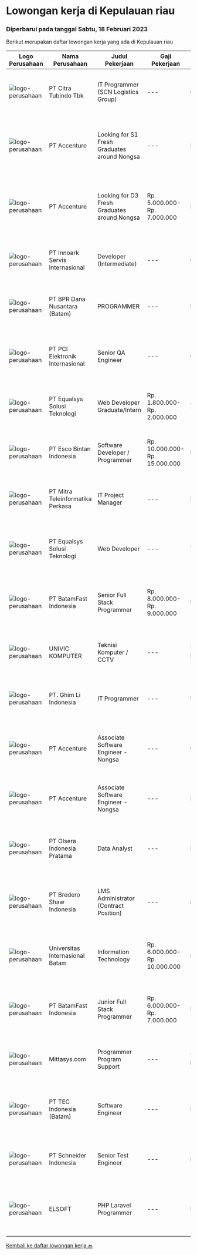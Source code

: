 
  # Lowongan kerja di Kepulauan riau

  ### Diperbarui pada tanggal Sabtu, 18 Februari 2023

  Berikut merupakan daftar lowongan kerja yang ada di Kepulauan riau

  |Logo Perusahaan | Nama Perusahaan | Judul Pekerjaan | Gaji Pekerjaan | Lokasi | Deskripsi | Tanggal diunggah | Pranala |
  | -------------- | --------------- | --------------- | --------- | --------- | -------------- | ------- | ----------- |
  |![logo-perusahaan](https://image-service-cdn.seek.com.au/fdc6b1027e315ad7b986beba020cb56c2aa7ecad/ee4dce1061f3f616224767ad58cb2fc751b8d2dc)|PT Citra Tubindo Tbk|IT Programmer (SCN Logistics Group)|---|Batam|Provide technology-based solution to solve any issue in company business process to be automatic and efficient. Placement : SCN Logistics Group...|Kamis, 16 Februari 2023|https://www.jobstreet.co.id/id/job/it-programmer-scn-logistics-group-4227708?token=0~130041f4-c0c8-483d-bbbd-dbddefd4b941&sectionRank=1&jobId=jobstreet-id-job-4227708|
|![logo-perusahaan](https://image-service-cdn.seek.com.au/1c2e28fa09a87d89b9dac6106fdc6fa435c484bb/ee4dce1061f3f616224767ad58cb2fc751b8d2dc)|PT Accenture|Looking for S1 Fresh Graduates around Nongsa|---|Batam|Program, design and maintain software applications Support analysis, and implementation of technology solutions based on client requirements Identify...|Kamis, 16 Februari 2023|https://www.jobstreet.co.id/id/job/looking-for-s1-fresh-graduates-around-nongsa-4228436?token=0~130041f4-c0c8-483d-bbbd-dbddefd4b941&sectionRank=2&jobId=jobstreet-id-job-4228436|
|![logo-perusahaan](https://image-service-cdn.seek.com.au/1c2e28fa09a87d89b9dac6106fdc6fa435c484bb/ee4dce1061f3f616224767ad58cb2fc751b8d2dc)|PT Accenture|Looking for D3 Fresh Graduates around Nongsa|Rp. 5.000.000-Rp. 7.000.000|Batam|Program, design and maintain software applications Support analysis, and implementation of technology solutions based on client requirements Identify...|Kamis, 16 Februari 2023|https://www.jobstreet.co.id/id/job/looking-for-d3-fresh-graduates-around-nongsa-4228450?token=0~130041f4-c0c8-483d-bbbd-dbddefd4b941&sectionRank=3&jobId=jobstreet-id-job-4228450|
|![logo-perusahaan](https://image-service-cdn.seek.com.au/5f8b109dba2d1bd12e0f98858b63c67a0c0b684e/ee4dce1061f3f616224767ad58cb2fc751b8d2dc)|PT Innoark Servis Internasional|Developer (Intermediate)|---|Bandung|Responsibilities: Working on project-based requirements Providing solution for issues Providing idea to maintain and improve current working system Be...|Kamis, 16 Februari 2023|https://www.jobstreet.co.id/id/job/developer-intermediate-4214627?token=0~130041f4-c0c8-483d-bbbd-dbddefd4b941&sectionRank=4&jobId=jobstreet-id-job-4214627|
|![logo-perusahaan](https://image-service-cdn.seek.com.au/9fd59a6a692f328468f0aa07dc85a03a900669ef/ee4dce1061f3f616224767ad58cb2fc751b8d2dc)|PT BPR Dana Nusantara (Batam)|PROGRAMMER|---|Batam|Kualifikasi Pekerjaan Usia maksimal 25 Tahun Sehat jasmani dan rohani Berpenampilan baik Lulusan Diploma atau S1 jurusan TI Menguasai...|Kamis, 16 Februari 2023|https://www.jobstreet.co.id/id/job/programmer-4227868?token=0~130041f4-c0c8-483d-bbbd-dbddefd4b941&sectionRank=5&jobId=jobstreet-id-job-4227868|
|![logo-perusahaan](https://image-service-cdn.seek.com.au/cb5210d92290646f62d4c537f288eeda570f857e/ee4dce1061f3f616224767ad58cb2fc751b8d2dc)|PT PCI Elektronik Internasional|Senior QA Engineer|---|Batam|Experience: Lead QA Engineer managing a group of engineers: With internal and external Audit Experience, QCC/Six Sigma Project, Improvement Projects...|Sabtu, 11 Februari 2023|https://www.jobstreet.co.id/id/job/senior-qa-engineer-4207867?token=0~130041f4-c0c8-483d-bbbd-dbddefd4b941&sectionRank=6&jobId=jobstreet-id-job-4207867|
|![logo-perusahaan](https://image-service-cdn.seek.com.au/cf6d9b9362f34572218f6a132da744549ab3eacd/ee4dce1061f3f616224767ad58cb2fc751b8d2dc)|PT Equalsys Solusi Teknologi|Web Developer Graduate/Intern|Rp. 1.800.000-Rp. 2.000.000|Jawa Tengah|We're looking for graduate web developers to be part of our team. Work on exciting projects for our International customers and internal...|Selasa, 14 Februari 2023|https://www.jobstreet.co.id/id/job/web-developer-graduate-intern-4224050?token=0~130041f4-c0c8-483d-bbbd-dbddefd4b941&sectionRank=7&jobId=jobstreet-id-job-4224050|
|![logo-perusahaan](https://image-service-cdn.seek.com.au/d7d3be70a701514214ce2eb78cd153e22cc97501/ee4dce1061f3f616224767ad58cb2fc751b8d2dc)|PT Esco Bintan Indonesia|Software Developer / Programmer|Rp. 10.000.000-Rp. 15.000.000|Bintan|We are looking for C#, Linq, and Entity Framework developers for new and existing product development.The candidate is required to speak and...|Sabtu, 11 Februari 2023|https://www.jobstreet.co.id/id/job/software-developer-programmer-4200347?token=0~130041f4-c0c8-483d-bbbd-dbddefd4b941&sectionRank=8&jobId=jobstreet-id-job-4200347|
|![logo-perusahaan](https://image-service-cdn.seek.com.au/6819a0750090be98d4e6aa984910a78bf15c8255/ee4dce1061f3f616224767ad58cb2fc751b8d2dc)|PT Mitra Teleinformatika Perkasa|IT Project Manager|---|Batam|Job descriptionLooking for an experienced Project Managers to work on large complex end-to-end IT initiatives. In this role you'll work on initiatives...|Kamis, 09 Februari 2023|https://www.jobstreet.co.id/id/job/it-project-manager-4217923?token=0~130041f4-c0c8-483d-bbbd-dbddefd4b941&sectionRank=9&jobId=jobstreet-id-job-4217923|
|![logo-perusahaan](https://image-service-cdn.seek.com.au/cf6d9b9362f34572218f6a132da744549ab3eacd/ee4dce1061f3f616224767ad58cb2fc751b8d2dc)|PT Equalsys Solusi Teknologi|Web Developer|---|Yogyakarta|RESPONSIBILITIES Deliver development requirements in an Agile-SCRUM methodology. Develop software solutions with readable clean code and standard...|Rabu, 08 Februari 2023|https://www.jobstreet.co.id/id/job/web-developer-4194313?token=0~130041f4-c0c8-483d-bbbd-dbddefd4b941&sectionRank=10&jobId=jobstreet-id-job-4194313|
|![logo-perusahaan](https://image-service-cdn.seek.com.au/a822fec9b06ebafc662bd2a992ab50c5fe1d8c6a/ee4dce1061f3f616224767ad58cb2fc751b8d2dc)|PT BatamFast Indonesia|Senior Full Stack Programmer|Rp. 8.000.000-Rp. 9.000.000|Batam|Full Stack Developer Duties and Responsibilities: Managing the complete software development process from conception to deployment Maintaining and...|Rabu, 08 Februari 2023|https://www.jobstreet.co.id/id/job/senior-full-stack-programmer-4194198?token=0~130041f4-c0c8-483d-bbbd-dbddefd4b941&sectionRank=11&jobId=jobstreet-id-job-4194198|
|![logo-perusahaan](https://i.ibb.co/sqvTCh9/112815900-stock-vector-no-image-available-icon-flat-vector.webp)|UNIVIC KOMPUTER|Teknisi Komputer / CCTV|---|Tanjung Pinang|Kualifikasi : Usia minimal 21 tahun Pendidikan minimal SMK jurusan TKJ Bisa mengoperasikan komputer dan mengerti hardware / software Rajin, jujur dan...|Rabu, 08 Februari 2023|https://www.jobstreet.co.id/id/job/teknisi-komputer-cctv-4216346?token=0~130041f4-c0c8-483d-bbbd-dbddefd4b941&sectionRank=12&jobId=jobstreet-id-job-4216346|
|![logo-perusahaan](https://i.ibb.co/sqvTCh9/112815900-stock-vector-no-image-available-icon-flat-vector.webp)|PT. Ghim Li Indonesia|IT Programmer|---|Batam|Responsibilities Managing the complete software development process from conception to deployment Maintaining and upgrading the software following...|Jumat, 03 Februari 2023|https://www.jobstreet.co.id/id/job/it-programmer-4196122?token=0~130041f4-c0c8-483d-bbbd-dbddefd4b941&sectionRank=13&jobId=jobstreet-id-job-4196122|
|![logo-perusahaan](https://image-service-cdn.seek.com.au/1c2e28fa09a87d89b9dac6106fdc6fa435c484bb/ee4dce1061f3f616224767ad58cb2fc751b8d2dc)|PT Accenture|Associate Software Engineer - Nongsa|---|Batam|Qualifications:• Graduate with Bachelor's Degree in Computer Science, Software Development, or any Programming-related course• Interest in programming...|Sabtu, 04 Februari 2023|https://www.jobstreet.co.id/id/job/associate-software-engineer-nongsa-4192027?token=0~130041f4-c0c8-483d-bbbd-dbddefd4b941&sectionRank=14&jobId=jobstreet-id-job-4192027|
|![logo-perusahaan](https://image-service-cdn.seek.com.au/1c2e28fa09a87d89b9dac6106fdc6fa435c484bb/ee4dce1061f3f616224767ad58cb2fc751b8d2dc)|PT Accenture|Associate Software Engineer - Nongsa|---|Batam|Qualifications:• Graduate with D3/Associate Degree in Computer Science, Software Development, or any Programming-related course• Interest in...|Sabtu, 04 Februari 2023|https://www.jobstreet.co.id/id/job/associate-software-engineer-nongsa-4192010?token=0~130041f4-c0c8-483d-bbbd-dbddefd4b941&sectionRank=15&jobId=jobstreet-id-job-4192010|
|![logo-perusahaan](https://image-service-cdn.seek.com.au/90e9bb2e5bcac40b68d491aafb34203d371349a1/ee4dce1061f3f616224767ad58cb2fc751b8d2dc)|PT Olsera Indonesia Pratama|Data Analyst|---|Batam|Job Description : Gather/collect data, perform analysis on data, forecasts, and provide recommendations to optimize sales activities and increase...|Selasa, 31 Januari 2023|https://www.jobstreet.co.id/id/job/data-analyst-4204737?token=0~130041f4-c0c8-483d-bbbd-dbddefd4b941&sectionRank=16&jobId=jobstreet-id-job-4204737|
|![logo-perusahaan](https://image-service-cdn.seek.com.au/c4db8532dcefc76f459088ffaa174b147b43d567/ee4dce1061f3f616224767ad58cb2fc751b8d2dc)|PT Bredero Shaw Indonesia|LMS Administrator (Contract Position)|---|Batam|Main Duties &amp; Responsibilities:Responsible for the design and development of training and learning content for the Learning Management System...|Selasa, 31 Januari 2023|https://www.jobstreet.co.id/id/job/lms-administrator-contract-position-4205300?token=0~130041f4-c0c8-483d-bbbd-dbddefd4b941&sectionRank=17&jobId=jobstreet-id-job-4205300|
|![logo-perusahaan](https://image-service-cdn.seek.com.au/8c68530db41f0291e97ffb8b20ffd458b46dcf8f/ee4dce1061f3f616224767ad58cb2fc751b8d2dc)|Universitas Internasional Batam|Information Technology|Rp. 6.000.000-Rp. 10.000.000|Batam|1. Melaksanakan Penelitian Teknologi Informasi sesuai bidang ilmu2. Melaksanakan Pengabdian kepada masyarakat di ranah Teknologi Informasi dan lintas...|Jumat, 27 Januari 2023|https://www.jobstreet.co.id/id/job/information-technology-4197415?token=0~130041f4-c0c8-483d-bbbd-dbddefd4b941&sectionRank=18&jobId=jobstreet-id-job-4197415|
|![logo-perusahaan](https://image-service-cdn.seek.com.au/a822fec9b06ebafc662bd2a992ab50c5fe1d8c6a/ee4dce1061f3f616224767ad58cb2fc751b8d2dc)|PT BatamFast Indonesia|Junior Full Stack Programmer|Rp. 6.000.000-Rp. 7.000.000|Batam|Full Stack Developer Duties and Responsibilities: Managing the complete software development process from conception to deployment Maintaining and...|Senin, 23 Januari 2023|https://www.jobstreet.co.id/id/job/junior-full-stack-programmer-4193504?token=0~130041f4-c0c8-483d-bbbd-dbddefd4b941&sectionRank=19&jobId=jobstreet-id-job-4193504|
|![logo-perusahaan](https://i.ibb.co/sqvTCh9/112815900-stock-vector-no-image-available-icon-flat-vector.webp)|Mittasys.com|Programmer Program Support|---|Tanjung Pinang|KUALIFIKASI : Pendidikan minimal SMA / SMK Mau belajar hal - hal baru Mampu bekerja tim Memiliki kemampuan komunikasi yang baik Memiliki basic...|Selasa, 31 Januari 2023|https://www.jobstreet.co.id/id/job/programmer-program-support-4204628?token=0~130041f4-c0c8-483d-bbbd-dbddefd4b941&sectionRank=20&jobId=jobstreet-id-job-4204628|
|![logo-perusahaan](https://image-service-cdn.seek.com.au/ca5e94818a4845e065af9ca367365f7c695d01b6/ee4dce1061f3f616224767ad58cb2fc751b8d2dc)|PT TEC Indonesia (Batam)|Software Engineer|---|Batam|Bachelor degree in Electrical Engineer Good skill to operate C++, C#, Java programming, MS Visual Studio Have basic knowledge of computer system...|Kamis, 19 Januari 2023|https://www.jobstreet.co.id/id/job/software-engineer-4189279?token=0~130041f4-c0c8-483d-bbbd-dbddefd4b941&sectionRank=21&jobId=jobstreet-id-job-4189279|
|![logo-perusahaan](https://image-service-cdn.seek.com.au/630e6f36eddf12aa2a9f090c449e02964b55a0a1/ee4dce1061f3f616224767ad58cb2fc751b8d2dc)|PT Schneider Indonesia|Senior Test Engineer|---|Batam|Senior Test Engineer-008B1TDescription – External*Main role of this position   To be responsible in Industrialization test &amp; control equipment for...|Jumat, 17 Februari 2023|https://www.jobstreet.co.id/id/job/senior-test-engineer-1034594064?token=0~130041f4-c0c8-483d-bbbd-dbddefd4b941&sectionRank=22&jobId=jobstreet-id-job-1034594064|
|![logo-perusahaan](https://i.ibb.co/sqvTCh9/112815900-stock-vector-no-image-available-icon-flat-vector.webp)|ELSOFT|PHP Laravel Programmer|---|Batam|- Melakukan perencanaan dan merancang struktur hingga tampilan program- Melakukan coding atau menulis kode program- Menulis perintah komputer-...|Senin, 06 Februari 2023|https://www.jobstreet.co.id/id/job/php-laravel-programmer-1034610764?token=0~130041f4-c0c8-483d-bbbd-dbddefd4b941&sectionRank=23&jobId=jobstreet-id-job-1034610764|


  [Kembali ke daftar lowongan kerja 🔙](../README.md#daftar-lowongan-kerja)
  
